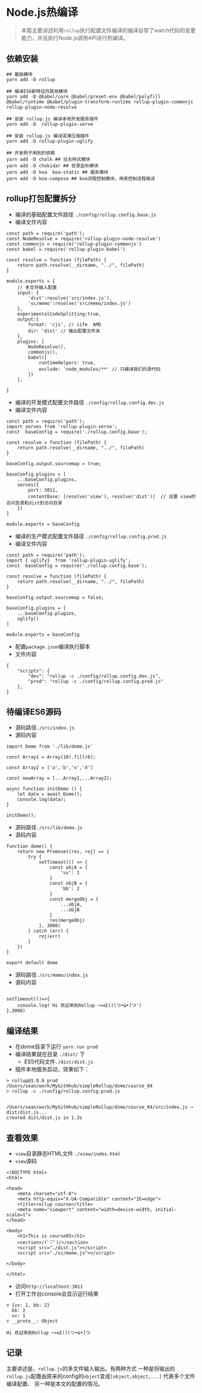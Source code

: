 
# Node.js热编译
> 本篇主要讲述利用`rollup`执行配置文件编译的编译自带了watch代码的变更能力，并且执行Node.js调用API进行热编译。


## 依赖安装

```
## 基础模块
yarn add -D rollup 

## 编译ES6新特征的其他模块
yarn add -D @babel/core @babel/preset-env @babel/polyfill  @babel/runtime @babel/plugin-transform-runtime rollup-plugin-commonjs  rollup-plugin-node-resolve

## 安装 rollup.js 编译本地开发服务插件
yarn add -D  rollup-plugin-serve

## 安装 rollup.js 编译混淆压缩插件
yarn add -D rollup-plugin-uglify

## 开发例子用到的依赖
yarn add -D chalk ## 日志样式模块
yarn add -D chokidar ## 目录监听模块
yarn add -D koa  koa-static ## 服务模块
yarn add -D koa-compose ## koa流程控制模块，用来控制流程编译
```

## rollup打包配置拆分  

- 编译的基础配置文件路径 `./config/rollup.config.base.js`
- 编译文件内容
```
const path = require('path');
const NodeResolve = require('rollup-plugin-node-resolve')
const commonjs = require('rollup-plugin-commonjs')
const babel = require('rollup-plugin-babel')

const resolve = function (filePath) {
    return path.resolve(__dirname, "../", filePath)
}

module.exports = {
    // 多文件输入配置
    input: {
        'dist':resolve('src/index.js'),
        'sc/memo':resolve('src/memo/index.js')
    },
    experimentalCodeSplitting:true,
    output:{
        format: 'cjs', // iife  AMD
        dir: 'dist' // 输出配置文件夹
    },
    plugins: [
        NodeResolve(),
        commonjs(),
        babel({
            runtimeHelpers: true,
            exclude: 'node_modules/**' // 只编译我们的源代码
        })
    ],
    
}
```

- 编译的开发模式配置文件路径 `./config/rollup.config.dev.js`
- 编译文件内容
```
const path = require('path');
import serves from 'rollup-plugin-serve';
const  baseConfig = require('./rollup.config.base');

const resolve = function (filePath) {
    return path.resolve(__dirname, "../", filePath)
}

baseConfig.output.sourcemap = true;

baseConfig.plugins = [
    ...baseConfig.plugins,
    serves({
        port: 3011,
        contentBase: [resolve('view'), resolve('dist')]  // 设置 view的访问目录和dist的访问目录
    })
]

module.exports = baseConfig
```

- 编译的生产模式配置文件路径 `./config/rollup.config.prod.js`
- 编译文件内容
```
const path = require('path');
import { uglify}  from 'rollup-plugin-uglify';
const  baseConfig = require('./rollup.config.base');

const resolve = function (filePath) {
    return path.resolve(__dirname, "../", filePath)
}

baseConfig.output.sourcemap = false;

baseConfig.plugins = [
    ...baseConfig.plugins,
    uglify()
]

module.exports = baseConfig

```

- 配置`package.json`编译执行脚本
- 文件内容
```
{
    "scripts": {
        "dev": "rollup -c ./config/rollup.config.dev.js",
        "prod": "rollup -c ./config/rollup.config.prod.js"
    },
}

```

## 待编译ES6源码  

- 源码路径`./src/index.js`
- 源码内容
```
import Dome from './lib/dome.js'

const Array1 = Array(10).fill(6);

const Array2 = ['a','b','v','d']

const newArray = [...Array1,...Array2];

async function initDemo () {
    let data = await Dome();
    console.log(data);
}

initDemo();
```
- 源码路径`./src/lib/demo.js`
- 源码内容
```
function dome() {
    return new Promose((res, rej) => {
        try {
            setTimeout(() => {
                const objA = {
                    'vv': 1
                }
                const objB = {
                    'bb': 2
                }
                const mergeObj = {
                    ...objA,
                    ...objB
                }
                res(mergeObj)
            }, 3000)
        } catch (err) {
            rej(err)
        }
    })
}

export default dome
```
- 源码路径`./src/memo/index.js`
- 源码内容
```

setTimeout(()=>{
    console.log('Hi 欢迎来到Rollup ─=≡Σ(((つ•̀ω•́)つ')
},3000)
```

## 编译结果

- 在dome目录下运行 `yarn run prod `
- 编译结果就在目录 `./dist/` 下
  - ES5代码文件`./dist/dist.js`
- 插件本地服务启动，效果如下：
```
> rollup@1.0.0 prod /Users/sean/work/MyGitHhub/simpleRollup/dome/course_04
> rollup -c ./config/rollup.config.prod.js


/Users/sean/work/MyGitHhub/simpleRollup/dome/course_04/src/index.js → dist/dist.js...
created dist/dist.js in 1.3s
```

## 查看效果
- `view`目录静态HTML文件 `./view/index.html`
- `view`源码
```
<!DOCTYPE html>
<html>

<head>
    <meta charset="utf-8">
    <meta http-equiv="X-UA-Compatible" content="IE=edge">
    <title>rollup course</title>
    <meta name="viewport" content="width=device-width, initial-scale=1">
</head>

<body>
    <h1>This is course05</h1>
    <section>/(ﾟ▽ﾟ)/</section>
    <script src="./dist.js"></script>
    <script src="./sc/memo.js"></script>

</body>

</html>

```
-  访问`http://localhost:3011`
-  打开工作台console会显示运行结果
```
▽ {vv: 1, bb: 2}
  bb: 2
  vv: 1
▽ __proto__: Object

Hi 欢迎来到Rollup ─=≡Σ(((つ•̀ω•́)つ
```


## 记录  

主要讲述是，`rollup.js`的多文件输入输出。有两种方式 一种是将输出的`rollup.js`配置由原来的config的`object`变成`[object,object,...]` 代表多个文件编译配置、 另一种是本文的配置的情况。